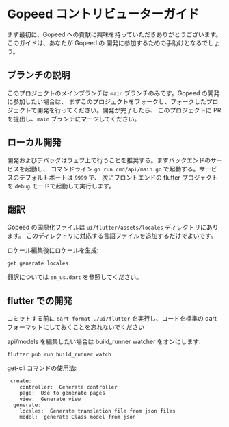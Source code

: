 # Gopeed コントリビューターガイド

まず最初に、Gopeed への貢献に興味を持っていただきありがとうございます。このガイドは、あなたが Gopeed の
開発に参加するための手助けとなるでしょう。

## ブランチの説明

このプロジェクトのメインブランチは `main` ブランチのみです。Gopeed の開発に参加したい場合は、
まずこのプロジェクトをフォークし、フォークしたプロジェクトで開発を行ってください。開発が完了したら、
このプロジェクトに PR を提出し、`main` ブランチにマージしてください。

## ローカル開発

開発およびデバッグはウェブ上で行うことを推奨する。まずバックエンドのサービスを起動し、
コマンドライン `go run cmd/api/main.go` で起動する。サービスのデフォルトポートは `9999` で、
次にフロントエンドの flutter プロジェクトを `debug` モードで起動して実行します。

## 翻訳

Gopeed の国際化ファイルは `ui/flutter/assets/locales` ディレクトリにあります。
このディレクトリに対応する言語ファイルを追加するだけでよいです。


ロケール編集後にロケールを生成:


```
get generate locales
```

翻訳については `en_us.dart` を参照してください。

## flutter での開発

コミットする前に `dart format ./ui/flutter` を実行し、コードを標準の dart フォーマットにしておくことを忘れないでください

api/models を編集したい場合は build_runner watcher をオンにします:

```
flutter pub run build_runner watch
```


get-cli コマンドの使用法:

```
 create:
    controller:  Generate controller
    page:  Use to generate pages
    view:  Generate view
  generate:
    locales:  Generate translation file from json files
    model:  generate Class model from json
```
